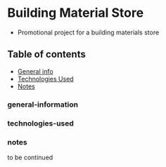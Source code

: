 # Building Material Store

- Promotional project for a building materials store 

## Table of contents

- [General info](#general-information)
- [Technologies Used](#technologies-used)
- [Notes](#notes)

### general-information
### technologies-used
### notes

to be continued 
